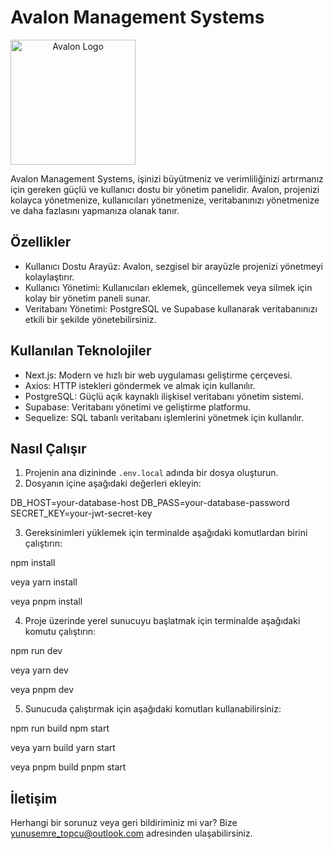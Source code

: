 # Avalon Management Systems

<img src="https://wxpbrdtmrnvqglioltbm.supabase.co/storage/v1/object/public/avalon/logo.png" alt="Avalon Logo" width="200" style="text-align:center">

Avalon Management Systems, işinizi büyütmeniz ve verimliliğinizi artırmanız için gereken güçlü ve kullanıcı dostu bir yönetim panelidir. Avalon, projenizi kolayca yönetmenize, kullanıcıları yönetmenize, veritabanınızı yönetmenize ve daha fazlasını yapmanıza olanak tanır.

## Özellikler

- Kullanıcı Dostu Arayüz: Avalon, sezgisel bir arayüzle projenizi yönetmeyi kolaylaştırır.
- Kullanıcı Yönetimi: Kullanıcıları eklemek, güncellemek veya silmek için kolay bir yönetim paneli sunar.
- Veritabanı Yönetimi: PostgreSQL ve Supabase kullanarak veritabanınızı etkili bir şekilde yönetebilirsiniz.

## Kullanılan Teknolojiler

- Next.js: Modern ve hızlı bir web uygulaması geliştirme çerçevesi.
- Axios: HTTP istekleri göndermek ve almak için kullanılır.
- PostgreSQL: Güçlü açık kaynaklı ilişkisel veritabanı yönetim sistemi.
- Supabase: Veritabanı yönetimi ve geliştirme platformu.
- Sequelize: SQL tabanlı veritabanı işlemlerini yönetmek için kullanılır.

## Nasıl Çalışır

1. Projenin ana dizininde `.env.local` adında bir dosya oluşturun.
2. Dosyanın içine aşağıdaki değerleri ekleyin:

DB_HOST=your-database-host
DB_PASS=your-database-password
SECRET_KEY=your-jwt-secret-key

3. Gereksinimleri yüklemek için terminalde aşağıdaki komutlardan birini çalıştırın:

npm install

veya
yarn install

veya
pnpm install

4. Proje üzerinde yerel sunucuyu başlatmak için terminalde aşağıdaki komutu çalıştırın:

npm run dev

veya
yarn dev

veya
pnpm dev

5. Sunucuda çalıştırmak için aşağıdaki komutları kullanabilirsiniz:

npm run build
npm start

veya
yarn build
yarn start

veya
pnpm build
pnpm start

## İletişim

Herhangi bir sorunuz veya geri bildiriminiz mi var? Bize [yunusemre_topcu@outlook.com](yunusemre_topcu@outlook.com) adresinden ulaşabilirsiniz.
